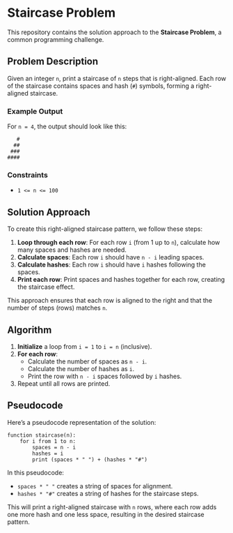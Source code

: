 # Staircase Problem

This repository contains the solution approach to the **Staircase Problem**, a common programming challenge.

## Problem Description

Given an integer `n`, print a staircase of `n` steps that is right-aligned. Each row of the staircase contains spaces and hash (`#`) symbols, forming a right-aligned staircase.

### Example Output

For `n = 4`, the output should look like this:

```
   #
  ##
 ###
####
```

### Constraints

- `1 <= n <= 100`

## Solution Approach

To create this right-aligned staircase pattern, we follow these steps:

1. **Loop through each row**: For each row `i` (from 1 up to `n`), calculate how many spaces and hashes are needed.
2. **Calculate spaces**: Each row `i` should have `n - i` leading spaces.
3. **Calculate hashes**: Each row `i` should have `i` hashes following the spaces.
4. **Print each row**: Print spaces and hashes together for each row, creating the staircase effect.

This approach ensures that each row is aligned to the right and that the number of steps (rows) matches `n`.

## Algorithm

1. **Initialize** a loop from `i = 1` to `i = n` (inclusive).
2. **For each row**:
   - Calculate the number of spaces as `n - i`.
   - Calculate the number of hashes as `i`.
   - Print the row with `n - i` spaces followed by `i` hashes.
3. Repeat until all rows are printed.

## Pseudocode

Here’s a pseudocode representation of the solution:

```
function staircase(n):
    for i from 1 to n:
        spaces = n - i
        hashes = i
        print (spaces * " ") + (hashes * "#")
```


In this pseudocode:
- `spaces * " "` creates a string of spaces for alignment.
- `hashes * "#"` creates a string of hashes for the staircase steps.

This will print a right-aligned staircase with `n` rows, where each row adds one more hash and one less space, resulting in the desired staircase pattern.
